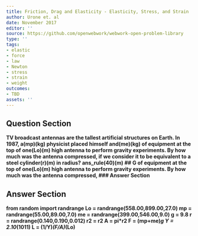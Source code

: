 ```yaml
---
title: Friction, Drag and Elasticity - Elasticity, Stress, and Strain
author: Urone et. al
date: November 2017
editor: ''
source: https://github.com/openwebwork/webwork-open-problem-library
type: ''
tags:
- elastic
- force
- law
- Newton
- stress
- strain
- weight
outcomes:
- TBD
assets: ''
---
```


## Question Section 

<b>
TV broadcast antennas are the tallest artificial structures on Earth. In 1987, a(mp)(kg)
physicist placed himself and(me)(kg) of equipment at the top of one(Lo)(m) high antenna to perform gravity experiments. By how much was the antenna compressed,
if we consider it to be equivalent to a steel cylinder(r)(m) in radius?
ans_rule(40)(m)
## G
of equipment at the top of one(Lo)(m) high antenna to perform gravity experiments. By how much was the antenna compressed,
### Answer Section


## Answer Section

from random import randrange
Lo = randrange(558.00,899.00,27.0)
mp = randrange(55.00,89.00,7.0)
me = randrange(399.00,546.00,9.0)
g = 9.8
r = randrange(0.140,0.190,0.012)
r2 = r**2
A = pi*r2
F = (mp+me)*g
Y = 2.10*(10**11)
L = (1/Y)*(F/A)*(Lo)